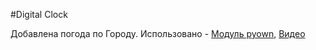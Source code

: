 #Digital Clock

Добавлена погода по Городу. Использовано  - [Модуль pyown](https://github.com/csparpa/pyowm), [Видео](https://www.youtube.com/watch?v=53GBGBcMS6I)
